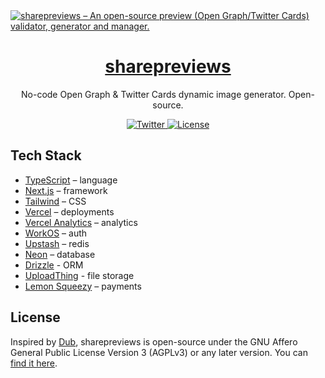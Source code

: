 <a href="https://sharepreviews.com">
  <img alt="sharepreviews – An open-source preview (Open Graph/Twitter Cards) validator, generator and manager." src="https://utfs.io/f/c39adc3f-4f28-41c1-b521-f66db048dc84-5su0ix.png">
  <h1 align="center">sharepreviews</h1>
</a>

<p align="center">
  No-code Open Graph & Twitter Cards dynamic image generator. Open-source.
</p>

<div align="center">
  <a href="https://links.sharepreviews.com/twitter">
    <img src="https://badgen.net/badge/x/@sharepreviews/ff6d2a?icon=twitter&label" alt="Twitter" />
  </a>
  <a href="https://github.com/sgalanb/sharepreviews?tab=AGPL-3.0-1-ov-file#readme">
    <img src="https://badgen.net/badge/license/AGPL-3.0/171717" alt="License" />
  </a>
</div>

## Tech Stack

- [TypeScript](https://www.typescriptlang.org) – language
- [Next.js](https://nextjs.org) – framework
- [Tailwind](https://tailwindcss.com) – CSS
- [Vercel](https://vercel.com/) – deployments
- [Vercel Analytics](https://vercel.com/analytics) – analytics
- [WorkOS](https://workos.com) – auth
- [Upstash](https://upstash.com) – redis
- [Neon](https://neon.tech) – database
- [Drizzle](https://orm.drizzle.team/) - ORM
- [UploadThing](https://uploadthing.com/) - file storage
- [Lemon Squeezy](https://lemonsqueezy.com) – payments

## License

Inspired by [Dub](https://dub.co/), sharepreviews is open-source under the GNU Affero General Public License Version 3 (AGPLv3) or any later version. You can [find it here](https://github.com/sgalanb/sharepreviews?tab=AGPL-3.0-1-ov-file#readme).
